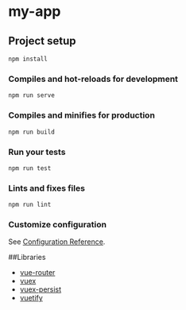 # my-app

## Project setup
```
npm install
```

### Compiles and hot-reloads for development
```
npm run serve
```

### Compiles and minifies for production
```
npm run build
```

### Run your tests
```
npm run test
```

### Lints and fixes files
```
npm run lint
```

### Customize configuration
See [Configuration Reference](https://cli.vuejs.org/config/).

##Libraries
* [vue-router](https://github.com/vuejs/vue-router)
* [vuex](https://github.com/vuejs/vuex) 
* [vuex-persist](https://github.com/championswimmer/vuex-persist)
* [vuetify](https://github.com/vuetifyjs/vuetify)